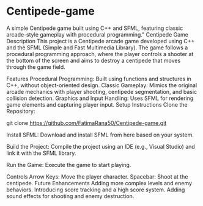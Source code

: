 # Centipede-game
A simple Centipede game built using C++ and SFML, featuring classic arcade-style gameplay with procedural programming."
Centipede Game
Description
This project is a Centipede arcade game developed using C++ and the SFML (Simple and Fast Multimedia Library). The game follows a procedural programming approach, where the player controls a shooter at the bottom of the screen and aims to destroy a centipede that moves through the game field.

Features
Procedural Programming: Built using functions and structures in C++, without object-oriented design.
Classic Gameplay: Mimics the original arcade mechanics with player shooting, centipede segmentation, and basic collision detection.
Graphics and Input Handling: Uses SFML for rendering game elements and capturing player input.
Setup Instructions
Clone the Repository:


git clone https://github.com/FatimaRana50/Centipede-game.git

Install SFML:
Download and install SFML from here based on your system.

Build the Project:
Compile the project using an IDE (e.g., Visual Studio) and link it with the SFML library.

Run the Game:
Execute the game to start playing.

Controls
Arrow Keys: Move the player character.
Spacebar: Shoot at the centipede.
Future Enhancements
Adding more complex levels and enemy behaviors.
Introducing score tracking and a high score system.
Adding sound effects for shooting and enemy destruction.
